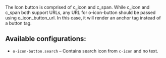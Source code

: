 The Icon button is comprised of c_icon and c_span. While c_icon and c_span both support URLs, any URL for o-icon-button should be passed using o_icon_button_url. In this case, it will render an anchor tag instead of a button tag.

## Available configurations:

* `o-icon-button.search` – Contains search icon from `c-icon` and no text.